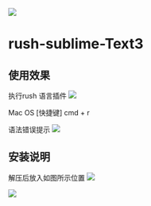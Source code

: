 ![][image-1]

# rush-sublime-Text3


## 使用效果
执行rush 语言插件
![][image-2]


Mac OS [快捷键]
cmd + r

语法错误提示
![][image-3]

## 安装说明

解压后放入如图所示位置
![][image-4]

![][image-5]

[image-1]:	https://img.shields.io/badge/build-success-green.svg
[image-2]:	https://github.com/TimorCan/rush-sublime-Text3/blob/master/result.png
[image-3]:	https://github.com/TimorCan/rush-sublime-Text3/blob/master/error.png
[image-4]:	https://github.com/TimorCan/rush-sublime-Text3/blob/master/1.png
[image-5]:	https://github.com/TimorCan/rush-sublime-Text3/blob/master/2.png